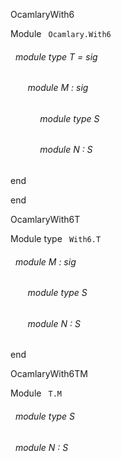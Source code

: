 OcamlaryWith6

 Module `` Ocamlary.With6`` 
<a id="module-type-T"></a>
###### &nbsp; module type T = sig

<a id="module-M"></a>
###### &nbsp; &nbsp; &nbsp; &nbsp;module M : sig

<a id="module-type-S"></a>
###### &nbsp; &nbsp; &nbsp; &nbsp;&nbsp; &nbsp; &nbsp;module type S



<a id="module-N"></a>
###### &nbsp; &nbsp; &nbsp; &nbsp;&nbsp; &nbsp; &nbsp;module N : S


end


end


OcamlaryWith6T

 Module type `` With6.T`` 
<a id="module-M"></a>
###### &nbsp; module M : sig

<a id="module-type-S"></a>
###### &nbsp; &nbsp; &nbsp; &nbsp;module type S



<a id="module-N"></a>
###### &nbsp; &nbsp; &nbsp; &nbsp;module N : S


end


OcamlaryWith6TM

 Module `` T.M`` 
<a id="module-type-S"></a>
###### &nbsp; module type S



<a id="module-N"></a>
###### &nbsp; module N : S


